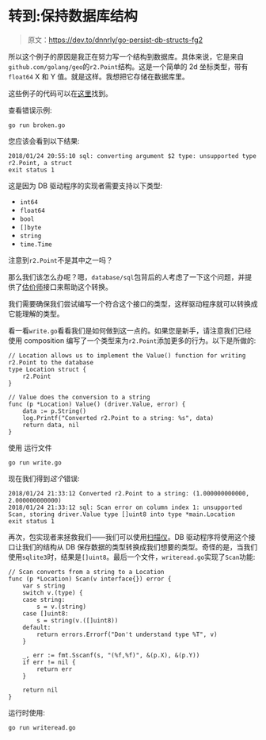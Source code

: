 # 转到:保持数据库结构

> 原文：<https://dev.to/dnnrly/go-persist-db-structs-fg2>

所以这个例子的原因是我正在努力写一个结构到数据库。具体来说，它是来自`github.com/golang/geo`的`r2.Point`结构。这是一个简单的 2d 坐标类型，带有`float64` X 和 Y 值。就是这样。我想把它存储在数据库里。

这些例子的代码可以在[这里](https://github.com/dnnrly/go-examples/tree/master/dbvalues)找到。

查看错误示例:

```
go run broken.go 
```

您应该会看到以下结果:

```
2018/01/24 20:55:10 sql: converting argument $2 type: unsupported type r2.Point, a struct
exit status 1 
```

这是因为 DB 驱动程序的实现者需要支持以下类型:

*   `int64`
*   `float64`
*   `bool`
*   `[]byte`
*   `string`
*   `time.Time`

注意到`r2.Point`不是其中之一吗？

那么我们该怎么办呢？嗯，`database/sql`包背后的人考虑了一下这个问题，并提供了[估价师](https://godoc.org/database/sql/driver#Valuer)接口来帮助这个转换。

我们需要确保我们尝试编写一个符合这个接口的类型，这样驱动程序就可以转换成它能理解的类型。

看一看`write.go`看看我们是如何做到这一点的。如果您是新手，请注意我们已经使用 composition 编写了一个类型来为`r2.Point`添加更多的行为。以下是所做的:

```
// Location allows us to implement the Value() function for writing r2.Point to the database
type Location struct {
    r2.Point
}

// Value does the conversion to a string
func (p *Location) Value() (driver.Value, error) {
    data := p.String()
    log.Printf("Converted r2.Point to a string: %s", data)
    return data, nil
} 
```

使用
运行文件

```
go run write.go 
```

现在我们得到*这个*错误:

```
2018/01/24 21:33:12 Converted r2.Point to a string: (1.000000000000, 2.000000000000)
2018/01/24 21:33:12 sql: Scan error on column index 1: unsupported Scan, storing driver.Value type []uint8 into type *main.Location
exit status 1 
```

再次，包实现者来拯救我们——我们可以使用[扫描仪](https://godoc.org/database/sql#Scanner)。DB 驱动程序将使用这个接口让我们的结构从 DB 保存数据的类型转换成我们想要的类型。奇怪的是，当我们使用`sqlite3`时，结果是`[]uint8`。最后一个文件，`writeread.go`实现了`Scan`功能:

```
// Scan converts from a string to a Location
func (p *Location) Scan(v interface{}) error {
    var s string
    switch v.(type) {
    case string:
        s = v.(string)
    case []uint8:
        s = string(v.([]uint8))
    default:
        return errors.Errorf("Don't understand type %T", v)
    }

    _, err := fmt.Sscanf(s, "(%f,%f)", &(p.X), &(p.Y))
    if err != nil {
        return err
    }

    return nil
} 
```

运行时使用:

```
go run writeread.go 
```